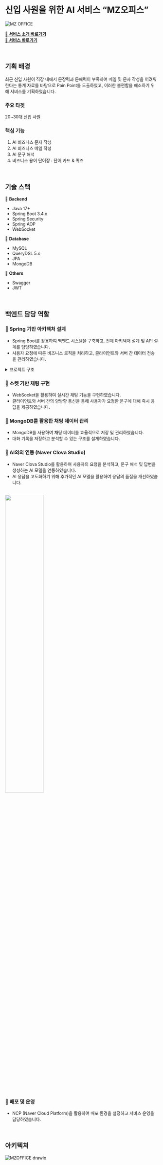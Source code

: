 # 신입 사원을 위한 AI 서비스 “MZ오피스”

![MZ OFFICE](https://github.com/user-attachments/assets/82e35397-c15d-4b00-8839-bb033e327ea1)

**[🔗 서비스 소개 바로가기](https://dahye-backend-developer.my.canva.site/mz-office)** <br/>
**[🔗 서비스 바로가기](https://newbie.mz-office.site)**

<br/>

## 기획 배경
최근 신입 사원이 직장 내에서 문장력과 문해력이 부족하여 메일 및 문자 작성을 어려워한다는 통계 자료를 바탕으로 Pain Point를 도출하였고, 이러한 불편함을 해소하기 위해 서비스를 기획하였습니다.

### 주요 타겟
20~30대 신입 사원

### 핵심 기능
1. AI 비즈니스 문자 작성
2. AI 비즈니스 메일 작성 
3. AI 문구 해석
4. 비즈니스 용어 단어장 : 단어 카드 & 퀴즈

<br/>

## 기술 스택  
📌 **Backend**
- Java 17+
- Spring Boot 3.4.x
- Spring Security
- Spring AOP
- WebSocket

📌 **Database**
- MySQL
- QueryDSL 5.x
- JPA
- MongoDB

📌 **Others**
- Swagger
- JWT

<br/>

## 백엔드 담당 역할

### 🔹 Spring 기반 아키텍처 설계
- Spring Boot를 활용하여 백엔드 시스템을 구축하고, 전체 아키텍처 설계 및 API 설계를 담당하였습니다.
- 사용자 요청에 따른 비즈니스 로직을 처리하고, 클라이언트와 서버 간 데이터 전송을 관리하였습니다.

<details>
  <summary>프로젝트 구조</summary>

```
├── MzOfficeApplication.java
├── application
│   ├── controller
│   │   ├── AuthController.java
│   │   ├── ChatController.java
│   │   ├── HealthCheckController.java
│   │   └── VocabularyListController.java
│   └── usecase
│       └── UserChatUsecase.java
├── chat
│   ├── domain
│   │   ├── ChatMessage.java
│   │   ├── ChatSession.java
│   │   └── Message.java
│   ├── dto
│   │   ├── request
│   │   └── response
│   ├── enums
│   │   ├── InputMethodType.java
│   │   ├── InquiryType.java
│   │   ├── MailSentenceGenerationType.java
│   │   ├── MessageSenderType.java
│   │   ├── MessageSentenceGenerationType.java
│   │   ├── MessageType.java
│   │   └── RequestType.java
│   ├── handler
│   │   └── ChatWebSocketHandler.java
│   ├── interceptor
│   │   └── WebSocketAuthInterceptor.java
│   ├── repository
│   │   └── ChatMessageRepository.java
│   └── service
│       ├── ChatReadService.java
│       └── ChatWriteService.java
├── clovaAi
│   ├── dto
│   │   ├── request
│   │   └── response
│   ├── enums
│   │   ├── ClovaPrompt.java
│   │   ├── InputTypeClovaPrompt.java
│   │   ├── RequestTypeClovaPrompt.java
│   │   └── SentenceGenerationTypeClovaPrompt.java
│   └── service
│       └── AiService.java
├── common
│   ├── config
│   │   ├── CustomAccessDeniedHandler.java
│   │   ├── CustomAuthenticationEntryPoint.java
│   │   ├── QuerydslConfig.java
│   │   ├── RestTemplateConfig.java
│   │   ├── SecurityConfig.java
│   │   └── WebSocketConfig.java
│   ├── domain
│   │   └── BaseTimeEntity.java
│   ├── enums
│   │   └── ResponseCode.java
│   ├── exception
│   │   ├── GlobalExceptionHandler.java
│   │   └── customException
│   ├── filter
│   │   └── JwtAuthenticationFilter.java
│   ├── response
│   │   ├── AbstractPageResponse.java
│   │   └── ServerResponse.java
│   └── service
│       └── JwtService.java
├── user
│   ├── dto
│   │   └── response
│   ├── enums
│   │   ├── SnsType.java
│   │   └── User.java
│   ├── naver
│   │   ├── NaverProperties.java
│   │   ├── NaverTokenResponse.java
│   │   ├── NaverUnlinkResponse.java
│   │   └── NaverUserResponse.java
│   ├── repository
│   │   └── UserRepository.java
│   └── service
│       ├── AuthService.java
│       ├── NaverAuthService.java
│       └── UserService.java
└── vocabularyList
    ├── domain
    │   ├── UserVocabularyLog.java
    │   └── VocabularyList.java
    ├── dto
    │   └── response
    ├── enums
    │   └── VocabularyLogType.java
    ├── repository
    │   ├── UserVocabularyListRepository.java
    │   ├── VocabularyListRepository.java
    │   ├── VocabularyListRepositoryCustom.java
    │   └── VocabularyListRepositoryImpl.java
    └── service
        └── VocabularyListService.java
```
</details>


### 🔹 소켓 기반 채팅 구현
- WebSocket을 활용하여 실시간 채팅 기능을 구현하였습니다.
- 클라이언트와 서버 간의 양방향 통신을 통해 사용자가 요청한 문구에 대해 즉시 응답을 제공하였습니다.

### 🔹 MongoDB를 활용한 채팅 데이터 관리
- MongoDB를 사용하여 채팅 데이터를 효율적으로 저장 및 관리하였습니다.
- 대화 기록을 저장하고 분석할 수 있는 구조를 설계하였습니다.

### 🔹 AI와의 연동 (Naver Clova Studio)
- Naver Clova Studio를 활용하여 사용자의 요청을 분석하고, 문구 해석 및 답변을 생성하는 AI 모델을 연동하였습니다.
- AI 응답을 고도화하기 위해 추가적인 AI 모델을 활용하여 응답의 품질을 개선하였습니다.
<br/>

<img width="50%" src="https://github.com/user-attachments/assets/9e8f6851-3948-4e0b-ba7c-877cdedc9223"/>
 
### 🔹 배포 및 운영
- NCP (Naver Cloud Platform)을 활용하여 배포 환경을 설정하고 서비스 운영을 담당하였습니다.

<br/>

## 아키텍처
![MZOFFICE drawio](https://github.com/user-attachments/assets/d73de1b1-4ee4-4eb4-9274-76a2160a1665)
